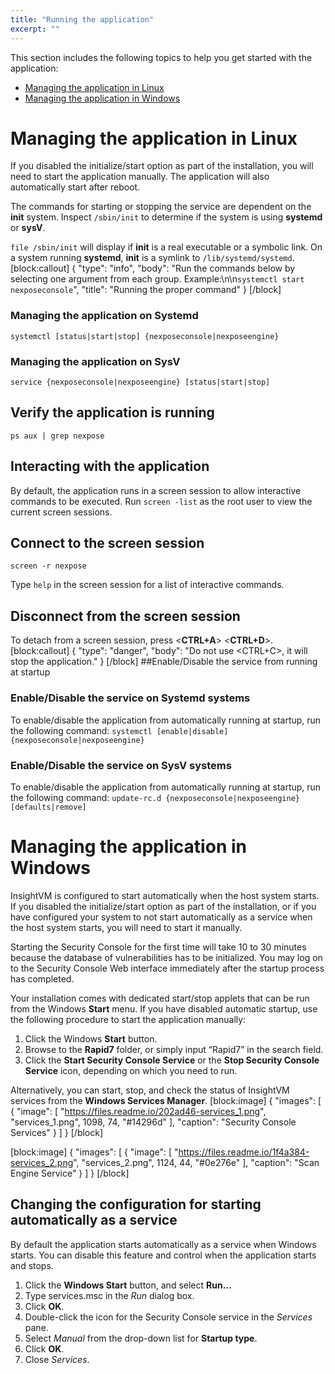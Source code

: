 ```yaml
---
title: "Running the application"
excerpt: ""
---
```

This section includes the following topics to help you get started with the application:
* [Managing the application in Linux](doc:running-the-application#section-managing-the-application-in-linux)
* [Managing the application in Windows](doc:running-the-application#section-managing-the-application-in-windows)

# Managing the application in Linux

If you disabled the initialize/start option as part of the installation, you will need to start the application manually.  The application will also automatically start after reboot.

The commands for starting or stopping the service are dependent on the **init** system. Inspect `/sbin/init` to determine if the system is using **systemd** or **sysV**.

```file /sbin/init``` will display if **init** is a real executable or a symbolic link. On a system running **systemd**, **init** is a symlink to `/lib/systemd/systemd`.
[block:callout]
{
  "type": "info",
  "body": "Run the commands below by selecting one argument from each group.  Example:\n\n`systemctl start nexposeconsole`",
  "title": "Running the proper command"
}
[/block]
### Managing the application on Systemd
```systemctl [status|start|stop] {nexposeconsole|nexposeengine}```

### Managing the application on SysV
```service {nexposeconsole|nexposeengine} [status|start|stop]```

## Verify the application is running
```ps aux | grep nexpose```

## Interacting with the application
By default, the application runs in a screen session to allow interactive commands to be executed.  Run ```screen -list``` as the root user to view the current screen sessions.

## Connect to the screen session
```screen -r nexpose```

Type ```help``` in the screen session for a list of interactive commands.

## Disconnect from the screen session
To detach from a screen session, press <**CTRL+A**> <**CTRL+D**>.
[block:callout]
{
  "type": "danger",
  "body": "Do not use <CTRL+C>, it will stop the application."
}
[/block]
##Enable/Disable the service from running at startup

### Enable/Disable the service on Systemd systems

To enable/disable the application from automatically running at startup, run the following command:
```systemctl [enable|disable] {nexposeconsole|nexposeengine}```

### Enable/Disable the service on SysV systems

To enable/disable the application from automatically running at startup, run the following command:
```update-rc.d {nexposeconsole|nexposeengine} [defaults|remove]```

# Managing the application in Windows

InsightVM is configured to start automatically when the host system starts. If you disabled the initialize/start option as part of the installation, or if you have configured your system to not start automatically as a service when the host system starts, you will need to start it manually.

Starting the Security Console for the first time will take 10 to 30 minutes because the database of vulnerabilities has to be initialized. You may log on to the Security Console Web interface immediately after the startup process has completed.

Your installation comes with dedicated start/stop applets that can be run from the Windows **Start** menu. If you have disabled automatic startup, use the following procedure to start the application manually:

1. Click the Windows **Start** button.
2. Browse to the **Rapid7** folder, or simply input “Rapid7” in the search field.
3. Click the **Start Security Console Service** or the **Stop Security Console Service** icon, depending on which you need to run.

Alternatively, you can start, stop, and check the status of InsightVM services from the **Windows Services Manager**.
[block:image]
{
  "images": [
    {
      "image": [
        "https://files.readme.io/202ad46-services_1.png",
        "services_1.png",
        1098,
        74,
        "#14296d"
      ],
      "caption": "Security Console Services"
    }
  ]
}
[/block]

[block:image]
{
  "images": [
    {
      "image": [
        "https://files.readme.io/1f4a384-services_2.png",
        "services_2.png",
        1124,
        44,
        "#0e276e"
      ],
      "caption": "Scan Engine Service"
    }
  ]
}
[/block]
## Changing the configuration for starting automatically as a service

By default the application starts automatically as a service when Windows starts. You can disable this feature and control when the application starts and stops.
1. Click the **Windows Start** button, and select **Run...**
2. Type services.msc in the _Run_ dialog box.
3. Click **OK**.
4. Double-click the icon for the Security Console service in the _Services_ pane.
5. Select _Manual_ from the drop-down list for **Startup type**.
6. Click **OK**.
7. Close _Services_.